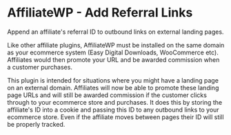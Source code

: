 AffiliateWP - Add Referral Links
========================

Append an affiliate's referral ID to outbound links on external landing pages.

Like other affiliate plugins, AffiliateWP must be installed on the same domain as your ecommerce system (Easy Digital Downloads, WooCommerce etc). Affiliates would then promote your URL and be awarded commission when a customer purchases. 

This plugin is intended for situations where you might have a landing page on an external domain. Affiliates will now be able to promote these landing page URLs and will still be awarded commission if the customer clicks through to your ecommerce store and purchases. It does this by storing the affiliate's ID into a cookie and passing this ID to any outbound links to your ecommerce store. Even if the affiliate moves between pages their ID will still be properly tracked.
